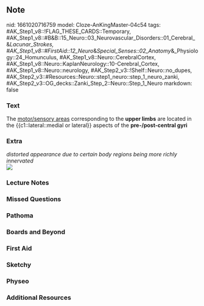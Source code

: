 ## Note
nid: 1661020716759
model: Cloze-AnKingMaster-04c54
tags: #AK_Step1_v8::!FLAG_THESE_CARDS::Temporary, #AK_Step1_v8::#B&B::15_Neuro::03_Neurovascular_Disorders::01_Cerebral_&_Lacunar_Strokes, #AK_Step1_v8::#FirstAid::12_Neuro_&_Special_Senses::02_Anatomy_&_Physiology::24_Homunculus, #AK_Step1_v8::Neuro::CerebralCortex, #AK_Step1_v8::Neuro::KaplanNeurology::10-Cerebral_Cortex, #AK_Step1_v8::Neuro::neurology, #AK_Step2_v3::!Shelf::Neuro::no_dupes, #AK_Step2_v3::#Resources::Neuro::step1_neuro::step_1_neuro_zanki, #AK_Step2_v3::OG_decks::Zanki_Step_2::Neuro::Step_1_Neuro
markdown: false

### Text
<div>
  The <u>motor/sensory areas</u> corresponding to the <b>upper
  limbs</b> are located in the {{c1::lateral::medial or lateral}}
  aspects of the <b>pre-/post-central gyri</b>
</div>

### Extra
<div>
  <i>distorted appearance due to certain body regions being more
  richly innervated</i>
</div>
<div><img src="paste-303993490243961.jpg"></div>

### Lecture Notes


### Missed Questions


### Pathoma


### Boards and Beyond


### First Aid


### Sketchy


### Physeo


### Additional Resources


